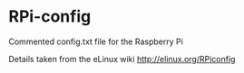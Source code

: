 RPi-config
==========

Commented config.txt file for the Raspberry Pi

Details taken from the eLinux wiki
http://elinux.org/RPiconfig
